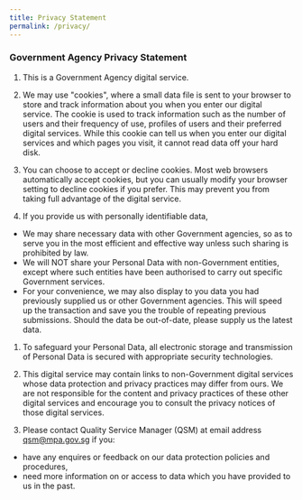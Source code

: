 ```yaml
---
title: Privacy Statement
permalink: /privacy/
---
```


### **Government Agency Privacy Statement**

1. This is a Government Agency digital service.

1. We may use "cookies", where a small data file is sent to your browser to store and track information about you when you enter our digital service. The cookie is used to track information such as the number of users and their frequency of use, profiles of users and their preferred digital services. While this cookie can tell us when you enter our digital services and which pages you visit, it cannot read data off your hard disk.

1. You can choose to accept or decline cookies. Most web browsers automatically accept cookies, but you can usually modify your browser setting to decline cookies if you prefer. This may prevent you from taking full advantage of the digital service. 

1. If you provide us with personally identifiable data,
  * We may share necessary data with other Government agencies, so as to serve you in the most efficient and effective way unless such sharing is prohibited by law.
  * We will NOT share your Personal Data with non-Government entities, except where such entities have been authorised to carry out specific Government services.
  * For your convenience, we may also display to you data you had previously supplied us or other Government agencies.  This will speed up the transaction and save you        the trouble of repeating previous submissions. Should the data be out-of-date, please supply us the latest data.
  
1. To safeguard your Personal Data, all electronic storage and transmission of Personal Data is secured with appropriate security technologies.

1. This digital service may contain links to non-Government digital services whose data protection and privacy practices may differ from ours. We are not responsible for the content and privacy practices of these other digital services and encourage you to consult the privacy notices of those digital services.

1. Please contact Quality Service Manager (QSM) at email address qsm@mpa.gov.sg if you:
  * have any enquires or feedback on our data protection policies and procedures,
  * need more information on or access to data which you have provided to us in the past.
